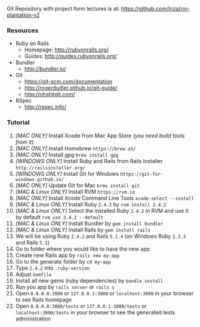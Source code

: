 Git Repository with project form lectures is at: https://github.com/Inza/ror-plantation-v2

### Resources

* Ruby on Rails
  * Homepage: http://rubyonrails.org/
  * Guides: http://guides.rubyonrails.org/
* Bundler
  * http://bundler.io/
* Git
  * https://git-scm.com/documentation
  * http://rogerdudler.github.io/git-guide/
  * http://ohshitgit.com/
* RSpec
  * http://rspec.info/

### Tutorial

1. *[MAC ONLY]* Install Xcode from Mac App Store *(you need build tools from it)*
2. *[MAC ONLY]* Install Homebrew `https://brew.sh/`
2. *[MAC ONLY]* Install gpg `brew install gpg`
2. *[WINDOWS ONLY]* Install Ruby and Rails from Rails Installer `http://railsinstaller.org/`
2. *[WINDOWS ONLY]* Install Git for Windows `https://git-for-windows.github.io/`
2. *[MAC ONLY]* Update Git for Mac `brew install git`
3. *[MAC & Linux ONLY]* Install RVM `https://rvm.io`
2. *[MAC ONLY]* Install Xcode Command Line Tools `xcode-select --install`
4. *[MAC & Linux ONLY]* Install Ruby `2.4.2` by `rvm install 2.4.2`
5. *[MAC & Linux ONLY]* Select the installed Ruby `2.4.2` in RVM and use it by default `rvm use 2.4.2 --default`
5. *[MAC & Linux ONLY]* Install Bundler by `gem install bundler`
6. *[MAC & Linux ONLY]* Install Rails by `gem install rails`
7. We will be using Ruby `2.4.2` and Rails `5.1.4` (on Windows Ruby `2.3.3` and Rails `5.1`)
8. Go to folder where you would like to have the new app
9. Create new Rails app by `rails new my-app`
10. Go to the generate folder by `cd my-app`
11. Type `2.4.2` into `.ruby-version`
12. Adjust `Gemfile`
13. Install all new gems (ruby dependencies) by `bundle install`
14. Run you app by `rails server` or `rails s`
15. Open `0.0.0.0:3000` or `127.0.0.1:3000` or `localhost:3000` in your browser to see Rails homepage
16. Open `0.0.0.0:3000/tests` or `127.0.0.1:3000/tests` or `localhost:3000/tests` in your browser to see the generated tests administration